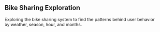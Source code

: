 ## Bike Sharing Exploration

Exploring the bike sharing system to find the patterns behind user behavior by weather, season, hour, and months. 
